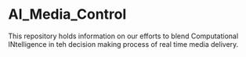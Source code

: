 # AI_Media_Control
This repository holds information on our efforts to blend Computational INtelligence in teh decision making process of real time media delivery.
